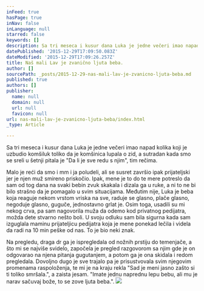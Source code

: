 ```yaml
---
inFeed: true
hasPage: true
inNav: false
inLanguage: null
starred: false
keywords: []
description: Sa tri meseca i kusur dana Luka je jedne večeri imao napad kolika koji je uzbudio komšiluk.
datePublished: '2015-12-29T17:09:50.083Z'
dateModified: '2015-12-29T17:09:26.257Z'
title: Naš mali Lav je zvanično ljuta beba.
author: []
sourcePath: _posts/2015-12-29-nas-mali-lav-je-zvanicno-ljuta-beba.md
published: true
authors: []
publisher:
  name: null
  domain: null
  url: null
  favicon: null
url: nas-mali-lav-je-zvanicno-ljuta-beba/index.html
_type: Article

---
```

Sa tri meseca i kusur dana Luka je jedne večeri imao napad kolika koji je uzbudio komšiluk toliko da je komšinica lupala o zid, a sutradan kada smo se sreli u šetnji pitala je "Da li je sve redu s njim", tim rečima. 

Malo je reći da smo i mm i ja poludeli, ali se susret završio ipak prijateljski jer je njen muž smireno priskočio. Ipak, mene je to do te mere potreslo da sam od tog dana na svaki bebin zvuk skakala i dizala ga u ruke, a ni to ne bi bilo strašno da je pomagalo u svim situacijama. Međutim nije, Luka je beba koja reaguje nekom vrstom vriska na sve, raduje se glasno, plače glasno, negoduje glasno, guguče, jednostavno grlat je. Osim toga, usadili su mi nekog crva, pa sam nagovorila muža da odemo kod privatnog pedijatra, možda dete stvarno nešto boli. U svoju odluku sam bila sigurna kada sam izguglala maminu prijateljicu pedijatra koja je mene ponekad lečila i videla da radi na 10 min peške od nas. To je bio neki znak.

Na pregledu, draga dr ga je ispregledala od nožnih prstiju do temenjače, a što mi se najviše svidelo, započela je pregled razgovorom sa njim gde je on odgovarao na njena pitanja gugutanjem, a potom ga je ona skidala i redom pregledala. Dovoljno dugo je sve trajalo pa je prisustvovala svim njegovim promenama raspoloženja, te mi je na kraju rekla "Sad je meni jasno zašto si ti toliko smršala.", a zaista jesam. "Imate jednu naprednu lepu bebu, ali mu je narav sačuvaj bože, to se zove ljuta beba.".
![](https://the-grid-user-content.s3-us-west-2.amazonaws.com/a837e43b-8105-46aa-84eb-3d8dd9868a5b.jpg)